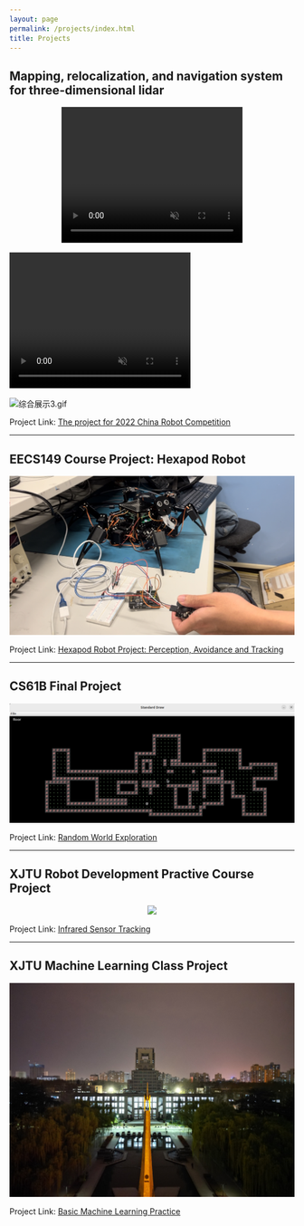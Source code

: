 ```yaml
---
layout: page
permalink: /projects/index.html
title: Projects
---
```


## Mapping, relocalization, and navigation system for three-dimensional lidar

<center>

<!-- <video width="630" height="300" src="https://github.com/66Lau/66Lau.github.io/blob/academic/projects/project_images/simu_3D_lidar.MP4"></video> -->
<!-- <video width="630" height="300" src="projects/project_images/robot_navigation.MP4"></video> -->

<video src="projects/project_images/robot_navigation.MP4" width="320" height="240" muted autoplay loop></video>
</center>

<video src="projects/project_images/robot_navigation.MP4" width="320" height="240" muted autoplay loop></video>

<source src="projects/project_images/robot_navigation.gif" type="video/gif">

<img src = "projects/project_images/robot_navigation.gif" alt = "综合展示3.gif" width = "200">
</center>




Project Link: [The project for 2022 China Robot Competition](https://yihanli126.github.io/projects/agricultural_irrigating_car)

---

## EECS149 Course Project: Hexapod Robot

<center>
<img src="/projects/project_images/hexapod_test.jpg">
</center>

Project Link: [Hexapod Robot Project: Perception, Avoidance and Tracking](https://yihanli126.github.io/projects/hexapod_robot)


---

## CS61B Final Project

<center>
<img src="/projects/project_images/General world.png">
</center>

Project Link: [Random World Exploration](https://yihanli126.github.io/projects/61B_project)

---

## XJTU Robot Development Practive Course Project

<center>
<img src="/projects/project_images/IR_tracking.jpg">
</center>


Project Link: [Infrared Sensor Tracking](https://yihanli126.github.io/projects/IR_tracking)

---

## XJTU Machine Learning Class Project

<center>
<img src="/projects/project_images/XJTU_lib.JPG">
</center>

Project Link: [Basic Machine Learning Practice](https://yihanli126.github.io/projects/machine_learning_class_proj)




